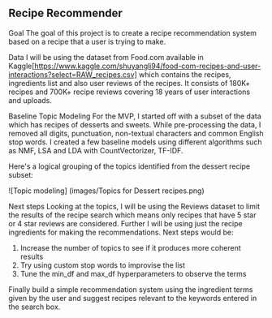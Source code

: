 ## Recipe Recommender

Goal
The goal of this project is to create a recipe recommendation system based on a recipe that a user is trying to make.

Data
I will be using the dataset from Food.com available in Kaggle[https://www.kaggle.com/shuyangli94/food-com-recipes-and-user-interactions?select=RAW_recipes.csv] which contains the recipes, ingredients list and also user reviews of the recipes. It consists of 180K+ recipes and 700K+ recipe reviews covering 18 years of user interactions and uploads.

Baseline Topic Modeling
For the MVP, I started off with a subset of the data which has recipes of desserts and sweets. While pre-processing the data, I removed all digits, punctuation, non-textual characters and common English stop words. I created a few baseline models using different algorithms such as NMF, LSA and LDA with CountVectorizer, TF-IDF. 

Here's a logical grouping of the topics identified from the dessert recipe subset:

![Topic modeling] (images/Topics for Dessert recipes.png)


Next steps
Looking at the topics, I will be using the Reviews dataset to limit the results of the recipe search which means only recipes that have 5 star or 4 star reviews are considered. Further I will be using just the recipe ingredients for making the recommendations. Next steps would be:
1) Increase the number of topics to see if it produces more coherent results 
2) Try using custom stop words to improvise the list 
3) Tune the min_df and max_df hyperparameters to observe the terms

Finally build a simple recommendation system using the ingredient terms given by the user and suggest recipes relevant to the keywords entered in the search box.